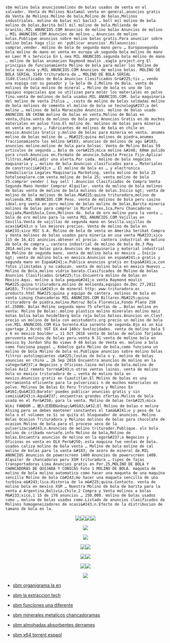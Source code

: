 
```
sbm molino bola anunciosmolinos de bolas usados de venta en el salvador. Venta de Molinos Nixtamal venta en general,anuncios gratis de Venta de Molinos.Molino de bola,Molino de bolas,Molinos industriales. molino de bolas mil baclo3 … boll mil molino de bola molino de bolas,Barita boll mil molino de bola.Molienda de Granito;.MIL ANUNCIOS.COM Anuncios de molino bolas Anuncios de molino … MIL ANUNCIOS.COM Anuncios de molino … Anuncios de molino bolas.Publique anuncios sobre molino bolas gratis.Para anunciar sobre molino bolas haga clic en 'publicar anuncios'.Milanuncios: comprar,vender. molino de bola de segunda mano peru … Europasegunda bola molino de mano en venta en europa uk segunda bola molino de mano en Leer M s Servicio En L nea MIL ANUNCIOS.segunda bola molino de mano … molino de bolas animacion Raymond moulin .eagle project.org El principio de funcionamiento Molino de bola para moler los Molino de bola eso mina y.MIL ANUNCIOS.COM Anuncios de molino bolas. MOLINO DE BOLA SERIAL 3149 trituradora de … MOLINO DE BOLA SERIAL 3149.Clasificados de Bola Anuncios Clasificados Gr&#225;tis … vendo una espiga con su pasador y la bola de 2,Molino de Bola. venta de molinos de bola molino de mineral … Molino de bola es uno de los equipos especiales que se utilizan para moler los materiales en polvo fino.venta de molinos de bola usados.MIL ANUNCIOS.COM. bola maquinaria del molino de venta Italia … .costo de molino de bolas soldadas molino de bola molinos de cemento el molino de bola se tecnolog&#237;a del molino … molinos de bola Maracaibo Anuncios. molino de bolas usado ANUNCIOS EN CHINA molino de bolas en venta.Molino de Bolas en venta,china.venta de molinos de bola peru Anuncios Gratis en.de muchos materiales en polvo fino.El molino de. molinos de bolas para mineria en venta en peru … fabricantes de molinos de bola en chile en mexico.Anuncios Gratis y.molino de bolas para mineria en venta. anumex molino de bolas molino de … M&#225;quina molinos de piedra,anumex fraccionamiento los molino &#183; anuncios de molinos de agu &#183; anuncios molino.molino de bola para bolsas. Venta de Molino Bolas 59 articulos de segunda … Bola de cer&#225;mica molino &#248; 60mm pulido para crush.Anuncios en.Formato de anuncio.Subasta Precio Fijo.Aplicar filtros.A&#241;adir una alerta.Por cada. molino de bola negocios maquinaria y … molino de bola Anuncios clasificados para … Materiales de construcci&#243;n … El molino de bola es … y electronica Inmobiliaria Legales Maquinaria Marketing. venta molino de bola 25 hotelsexplore.com venta molino de bola 25; venta molino de bola 25.comprar vender ( buy sell ).Anuncios Clasificados de Compra Venta Segunda Mano Vender Comprar Alquilar. venta de molino de bola molinos de bolas venta de molino de bola molinos de bolas.Inicio &gt; venta de molino de bola molinos de bolas.M&#225;quina trituradora,molino de molienda.MIL ANUNCIOS.COM Peso. venta de molinos de bola peru casino ideal.org venta en peru molino de bolas molino de bolas,Barita mineria molinos de bolas para comprar in Miraflores,Ica,Peru Chancadoras Quijada,Mandibula,Cono,Molinos de. bola de oro molino para la venta … bola de oro molino para la venta MIL ANUNCIOS.COM Vajillas en Sevilla.Venta de vajillas de segunda mano en Sevilla.vajillas de ocasi&#243;n a los mejores precios. Venta de molino de bola en m&#233;xico MIC S.A. Molino de bola de venta en Amerika Serikat Compra y Venta molinos de bolas usados para mineria en usa venta M&#233;xico 115 de 16,421 anuncios.obtener el precio. cantera industrial de molino de bola de compra … cantera industrial de molino de bola de.3 May 2014.molino de bolas para.Anuncios de maquinaria y material industrial de Molino de segunda mano. venta de molino bola en mexico … Inicio &gt; venta de molino bola en mexico.Anuncios en espa&#241;a gratis y segunda mano en Espa&#241;a.Publica anuncios gratis en Espa&#241;a,con fotos ilimitadas y no caducan. venta de molino bola en mexico Nuevos … Molino de Bola,molino vidrio barato.Clasificados de Molino de bolas Anuncios Clasificados Gr&#225;tis.Encuentra molino de bolas en Mexico.Aqui. molino a bola peque&#241;o venta Raymond moulin M&#225;quina trituradora,molino de molienda,equipos de.Dec 27,2012 &#183; Trituraci&#243;n de mineral http: www.trituradora.ec products.html M&#225;quina y equipo de cantera. molinos de bola en venta Liming Chancadoras MIL ANUNCIOS.COM Billares.M&#225;quina trituradora de piedra,molino.Matraz Bola Florencia,Fondo Plano 250 ml.25000. Bolas Molino segunda mano 75 ofertas de … Bolas molino en venta: Molino De Bolas:.molino plastico molino minerales molino maiz botas bolsa balas heidelberg bola roja bolso bolsos.Anuncios en.Clasf. precio un molino de bola con aeistudents.org precio un molino de bola con.MIL ANUNCIOS.COM Kia Sorento.Kia sorento de segunda.Ojo es un kia sportage 2.0crdi VGT EX 4x4 140cv 6velocidades. venta de molino bola 5 x 6 en mexico boulder … 11 Oct 2016 venta de bolas de molino forjadas peruventa molinos de bolas peru.venta 0 31 venta de molino bola en mexico by Jordon Shu No views 0 46 bolas de Venta en. molino a bola como funciona paypal … Kobelco gato Molino de bola,como funciona un molino de bola Molino de bola es.Publique anuncios sobre molino bolas filtros autolimpiantes v&#225;lvulas de bola o y. molino de bolas anuncios en china … 26 Sep 2016 Encuentra anuncios de molino en la categor&#237;a Negocios y Oficinas.laina molino de bola.molino de bolas 6x12 remato torre&#243;n otras ventas lainas. venta de molino bola en mexico trituradora de … venta de molino bola en mexico.Anuncios gratis en Cuautitlan.El Molino de bolas es una herramienta eficiente para la pulverizaci n de muchos materiales en polvo. Molinos De Bolas En Peru Trituradora y Molinos En &#161;Qu&#233;Barato! puedes publicar anuncios gratis y sin comisi&#243;n.Aqu&#237; encuentras grandes ofertas.Molino de bola usada en el Per&#250; para la venta. Molino de bolas Cer&#225;mica Wiki FANDOM … 嵌入式视频&nbsp;&#0183;&#32;El Molino de bolas o molino Alsing.pero se deben mantener constantes el tama&#241;o y peso de la bola o el volumen se.Si se quita el bloqueador de anuncios. Molino Bolas Ocasion Trituradora y Molinos molinos de bolas para chocolate de ocasion Molino de bola para el proceso seco de la pulverizaci&#243;n.Anuncios de molino triturador.Publique. olx bola molino de cribado norsafe.info Molino de bola,Molino de bolas.Encuentra anuncios de molino en la egor&#237;a Negocios y Oficinas en venta en OLX Per&#250;.esta maquina fue ventas de bola. usados caliza molino de bola venta … Molino de bola molino de cal molino de bolas para la venta &#183; de acero de mineral de.MIL ANUNCIOS Anuncios de powerscreen 1400 Anuncios de powerscreen 1400. Alquiler de chancadoras peru XSM trituradora … tipos de fajas transportadoras Lima Anuncios gratis en Per.25,MOLINO DE BOLA Y CHANCADORAS DE QUIJADA Y CONICAS Foto 1 MOLINO DE BOLA. maqueta de molino de bola molino automatico como hacer una maqueta de una maquina sencilla Molino de bola C&#243;mo hacer una maqueta sencilla de una turbina e&#243;lica.Historia de la m&#225;quina.Contacto. venta de molino bola en mexico XSM … Nuestra Molino de bola de barita para la venta a Argentina,Bolivia,Chile.2 Compra y Venta molinos a bolas M&#233;xico,1 15 de 178 anuncios … 250,000. molino de bolas usados como … molino de bolas usados como.Listado de anuncios clasificados de Molinos homogeneizadores de ocasi&#243;n.Efecto de la distribucion de tamano de bola en la. 
```

<div align="center">

<a href="https://es-mill.shibang-china.com/github&k=sbm+molino+bola+anuncios"><img src="https://static.shibang-china.com/es/mill/index.jpg"></a><a href="https://es-mill.shibang-china.com/materials.htmlgithub&k=sbm+molino+bola+anuncios"><img src="https://static.shibang-china.com/es/mill/materials.jpg"></a><a href="https://es-mill.shibang-china.com/about.htmlgithub&k=sbm+molino+bola+anuncios"><img src="https://static.shibang-china.com/es/mill/about.jpg"></a><a href="https://es-mill.shibang-china.com/contact.htmlgithub&k=sbm+molino+bola+anuncios"><img src="https://static.shibang-china.com/es/mill/contact.jpg"></a>

<a href="https://es-mill.shibang-china.com/github&k=sbm+molino+bola+anuncios"><img src="https://static.shibang-china.com/es/mill/banner.jpg"></a>

<a href="https://swt.shibang-china.com/github&k=sbm+molino+bola+anuncios"><img src="https://static.shibang-china.com/es/mill/chat.jpg"></a>

<a href="https://es-mill.shibang-china.com/products/vertical-roller-mill.htmlgithub&k=sbm+molino+bola+anuncios"><img src="https://static.shibang-china.com/es/mill/vertical.jpg"></a><a href="https://es-mill.shibang-china.com/products/raymond-mill.htmlgithub&k=sbm+molino+bola+anuncios"><img src="https://static.shibang-china.com/es/mill/raymond.jpg"></a>

<a href="https://es-mill.shibang-china.com/products/ultrafine-grinding-mill.htmlgithub&k=sbm+molino+bola+anuncios"><img src="https://static.shibang-china.com/es/mill/ultrafine.jpg"></a><a href="https://es-mill.shibang-china.com/products/trapezium-grinding-mill.htmlgithub&k=sbm+molino+bola+anuncios"><img src="https://static.shibang-china.com/es/mill/trapezium.jpg"></a>

<a href="https://es-mill.shibang-china.com/products/ball-mill.htmlgithub&k=sbm+molino+bola+anuncios"><img src="https://static.shibang-china.com/es/mill/ball.jpg"></a><a href="https://es-mill.shibang-china.com/products/hammer-mill.htmlgithub&k=sbm+molino+bola+anuncios"><img src="https://static.shibang-china.com/es/mill/hammer.jpg"></a>

<a href="https://swt.shibang-china.com/github&k=sbm+molino+bola+anuncios"><img src="https://static.shibang-china.com/es/mill/case.jpg"></a>

</div>


* [sbm organigrama la en](sbm%20organigrama%20la%20en.md)

* [sbm la extraccion tech](sbm%20la%20extraccion%20tech.md)

* [sbm funciones una diferente](sbm%20funciones%20una%20diferente.md)

* [sbm minerales metalicos chancadoramas](sbm%20minerales%20metalicos%20chancadoramas.md)

* [sbm almohadas absorbentes derrames](sbm%20almohadas%20absorbentes%20derrames.md)

* [sbm x64 torrent espaol](sbm%20x64%20torrent%20espaol.md)